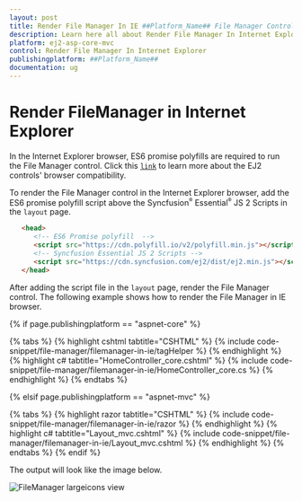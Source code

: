 ```yaml
---
layout: post
title: Render File Manager In IE ##Platform_Name## File Manager Control | Syncfusion
description: Learn here all about Render File Manager In Internet Explorer in Syncfusion ##Platform_Name## File Manager control of syncfusion and more.
platform: ej2-asp-core-mvc
control: Render File Manager In Internet Explorer
publishingplatform: ##Platform_Name##
documentation: ug
---
```


# Render FileManager in Internet Explorer

In the Internet Explorer browser, ES6 promise polyfills are required to run the File Manager control. Click this  [`link`](https://ej2.syncfusion.com/aspnetcore/documentation/browser/?no-cache=1) to learn more about the EJ2 controls' browser compatibility.

To render the File Manager control in the Internet Explorer browser, add the ES6 promise polyfill script above the Syncfusion<sup style="font-size:70%">&reg;</sup> Essential<sup style="font-size:70%">&reg;</sup> JS 2 Scripts in the `layout` page.

  ```html
     <head>
        <!-- ES6 Promise polyfill  -->
        <script src="https://cdn.polyfill.io/v2/polyfill.min.js"></script>
        <!-- Syncfusion Essential JS 2 Scripts -->
        <script src="https://cdn.syncfusion.com/ej2/dist/ej2.min.js"></script>
     </head>
   ```

After adding the script file in the `layout` page, render the File Manager control. The following example shows how to render the File Manager in IE browser.

{% if page.publishingplatform == "aspnet-core" %}

{% tabs %}
{% highlight cshtml tabtitle="CSHTML" %}
{% include code-snippet/file-manager/filemanager-in-ie/tagHelper %}
{% endhighlight %}
{% highlight c# tabtitle="HomeController_core.cshtml" %}
{% include code-snippet/file-manager/filemanager-in-ie/HomeController_core.cs %}
{% endhighlight %}
{% endtabs %}

{% elsif page.publishingplatform == "aspnet-mvc" %}

{% tabs %}
{% highlight razor tabtitle="CSHTML" %}
{% include code-snippet/file-manager/filemanager-in-ie/razor %}
{% endhighlight %}
{% highlight c# tabtitle="Layout_mvc.cshtml" %}
{% include code-snippet/file-manager/filemanager-in-ie/Layout_mvc.cshtml %}
{% endhighlight %}
{% endtabs %}
{% endif %}



The output will look like the image below.

![FileManager largeicons view](./../images/large_icons.PNG)
